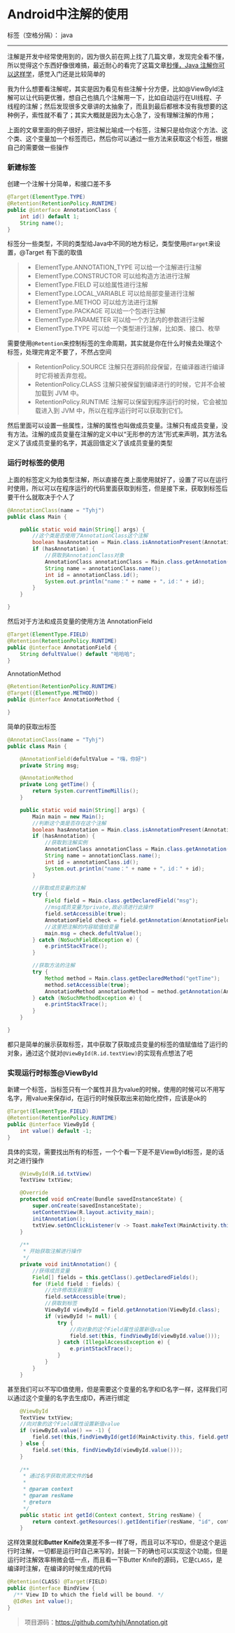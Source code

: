 # Android中注解的使用

标签（空格分隔）： java

---

注解是开发中经常使用到的，因为很久前在网上找了几篇文章，发现完全看不懂，所以觉得这个东西好像很难搞，最近耐心的看完了这篇文章[秒懂，Java 注解你可以这样学](https://blog.csdn.net/briblue/article/details/73824058)，感觉入门还是比较简单的

我为什么想要看注解呢，其实是因为看见有些注解十分方便，比如@ViewById注解可以让代码更优雅，想自己也搞几个注解用一下，比如自动运行在UI线程、子线程的注解；然后发现很多文章讲的太抽象了，而且到最后都根本没有我想要的这种例子，索性就不看了；其实大概就是因为太心急了，没有理解注解的作用；

上面的文章里面的例子很好，把注解比喻成一个标签，注解只是给你这个方法、这个类、这个变量加一个标签而已，然后你可以通过一些方法来获取这个标签，根据自己的需要做一些操作

### 新建标签
创建一个注解十分简单，和接口差不多
```java
@Target(ElementType.TYPE)
@Retention(RetentionPolicy.RUNTIME)
public @interface AnnotationClass {
    int id() default 1;
    String name();
}
```
标签分一些类型，不同的类型给Java中不同的地方标记，类型使用`@Target`来设置，@Target 有下面的取值
>* ElementType.ANNOTATION_TYPE 可以给一个注解进行注解
>* ElementType.CONSTRUCTOR 可以给构造方法进行注解
>* ElementType.FIELD 可以给属性进行注解
>* ElementType.LOCAL_VARIABLE 可以给局部变量进行注解
>* ElementType.METHOD 可以给方法进行注解
>* ElementType.PACKAGE 可以给一个包进行注解
>* ElementType.PARAMETER 可以给一个方法内的参数进行注解
>* ElementType.TYPE 可以给一个类型进行注解，比如类、接口、枚举

需要使用`@Retention`来控制标签的生命周期，其实就是你在什么时候去处理这个标签，处理完肯定不要了，不然占空间
>* RetentionPolicy.SOURCE 注解只在源码阶段保留，在编译器进行编译时它将被丢弃忽视。
>* RetentionPolicy.CLASS 注解只被保留到编译进行的时候，它并不会被加载到 JVM 中。
>* RetentionPolicy.RUNTIME 注解可以保留到程序运行的时候，它会被加载进入到 JVM 中，所以在程序运行时可以获取到它们。

然后里面可以设置一些属性，注解的属性也叫做成员变量。注解只有成员变量，没有方法。注解的成员变量在注解的定义中以“无形参的方法”形式来声明，其方法名定义了该成员变量的名字，其返回值定义了该成员变量的类型

### 运行时标签的使用
上面的标签定义为给类型注解，所以直接在类上面使用就好了，设置了可以在运行时使用，所以可以在程序运行的代码里面获取到标签，但是接下来，获取到标签后要干什么就取决于个人了
```java
@AnnotationClass(name = "Tyhj")
public class Main {

    public static void main(String[] args) {
        //这个类是否使用了AnnotationClass这个注解
        boolean hasAnnotation = Main.class.isAnnotationPresent(AnnotationClass.class);
        if (hasAnnotation) {
            //获取到AnnotationClass对象
            AnnotationClass annotationClass = Main.class.getAnnotation(AnnotationClass.class);
            String name = annotationClass.name();
            int id = annotationClass.id();
            System.out.println("name：" + name + "，id：" + id);
        }
    }

}
```
然后对于方法和成员变量的使用方法
AnnotationField
```java
@Target(ElementType.FIELD)
@Retention(RetentionPolicy.RUNTIME)
public @interface AnnotationField {
    String defultValue() default "哈哈哈";
}
```
AnnotationMethod
```java
@Retention(RetentionPolicy.RUNTIME)
@Target({ElementType.METHOD})
public @interface AnnotationMethod {

}
```
简单的获取出标签
```java
@AnnotationClass(name = "Tyhj")
public class Main {

    @AnnotationField(defultValue = "嗨，你好")
    private String msg;

    @AnnotationMethod
    private Long getTime() {
        return System.currentTimeMillis();
    }

    public static void main(String[] args) {
        Main main = new Main();
        //判断这个类是否存在这个注解
        boolean hasAnnotation = Main.class.isAnnotationPresent(AnnotationClass.class);
        if (hasAnnotation) {
            //获取到注解实例
            AnnotationClass annotationClass = Main.class.getAnnotation(AnnotationClass.class);
            String name = annotationClass.name();
            int id = annotationClass.id();
            System.out.println("name：" + name + "，id：" + id);
        }

        //获取成员变量的注解
        try {
            Field field = Main.class.getDeclaredField("msg");
            //msg成员变量为private,故必须进行此操作
            field.setAccessible(true);
            AnnotationField check = field.getAnnotation(AnnotationField.class);
            //这里把注解的内容赋值给变量
            main.msg = check.defultValue();
        } catch (NoSuchFieldException e) {
            e.printStackTrace();
        }

        //获取方法的注解
        try {
            Method method = Main.class.getDeclaredMethod("getTime");
            method.setAccessible(true);
            AnnotationMethod annotationMethod = method.getAnnotation(AnnotationMethod.class);
        } catch (NoSuchMethodException e) {
            e.printStackTrace();
        }
    }

}
```

都只是简单的展示获取标签，其中获取了获取成员变量的标签的值赋值给了运行的对象，通过这个就对`@ViewById(R.id.textView)`的实现有点想法了吧

### 实现运行时标签@ViewById
新建一个标签，当标签只有一个属性并且为value的时候，使用的时候可以不用写名字，用value来保存id，在运行的时候获取出来初始化控件，应该是ok的
```java
@Target(ElementType.FIELD)
@Retention(RetentionPolicy.RUNTIME)
public @interface ViewById {
    int value() default -1;
}
```
具体的实现，需要找出所有的标签，一个个看一下是不是ViewById标签，是的话对之进行操作
```java
    @ViewById(R.id.txtView)
    TextView txtView;

    @Override
    protected void onCreate(Bundle savedInstanceState) {
        super.onCreate(savedInstanceState);
        setContentView(R.layout.activity_main);
        initAnnotation();
        txtView.setOnClickListener(v -> Toast.makeText(MainActivity.this, "醉了", Toast.LENGTH_SHORT).show());
    }
    
    /**
     * 开始获取注解进行操作
     */
    private void initAnnotation() {
        //获得成员变量
        Field[] fields = this.getClass().getDeclaredFields();
        for (Field field : fields) {
            //允许修改反射属性
            field.setAccessible(true);
            //获取到标签
            ViewById viewById = field.getAnnotation(ViewById.class);
            if (viewById != null) {
                try {
                    //向对象的这个Field属性设置新值value
                    field.set(this, findViewById(viewById.value()));
                } catch (IllegalAccessException e) {
                    e.printStackTrace();
                }
            }
        }
    }
```
甚至我们可以不写ID值使用，但是需要这个变量的名字和ID名字一样，这样我们可以通过这个变量的名字去生成ID，再进行绑定
```java
    @ViewById
    TextView txtView;
    //向对象的这个Field属性设置新值value
    if (viewById.value() == -1) {
        field.set(this,findViewById(getId(MainActivity.this, field.getName())));
    } else {
        field.set(this, findViewById(viewById.value()));
    }
    
    /**
     * 通过名字获取资源文件的id
     *
     * @param context
     * @param resName
     * @return
     */
    public static int getId(Context context, String resName) {
        return context.getResources().getIdentifier(resName, "id", context.getPackageName());
    }

```
这样效果就和**Butter Knife**效果差不多一样了呀，而且可以不写ID，但是这个是运行时注解，一切都是运行时自己来写的，封装一下的确也可以实现这个功能，但是运行时注解效率稍微会低一点，而且看一下Butter Knife的源码，它是`CLASS`，是编译时注解，在编译的时候生成的代码
```java
@Retention(CLASS) @Target(FIELD)
public @interface BindView {
  /** View ID to which the field will be bound. */
  @IdRes int value();
}
```

> 项目源码：https://github.com/tyhjh/Annotation.git







